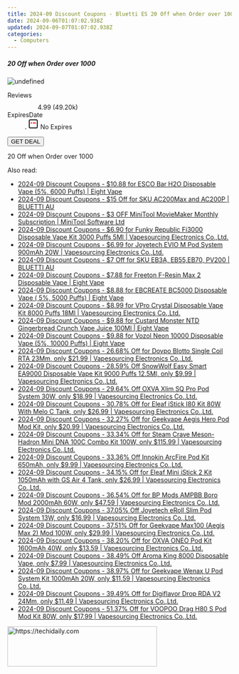 ```yaml
---
title: 2024-09 Discount Coupons - Bluetti ES 20 Off when Order over 1000
date: 2024-09-06T01:07:02.938Z
updated: 2024-09-07T01:07:02.938Z
categories:
  - Computers
---
```



<div class="max-w-4xl mx-auto grid grid-cols-1 lg:max-w-5xl lg:gap-x-20 lg:grid-cols-2">
  <div class="relative p-3 col-start-1 row-start-1 flex flex-col-reverse rounded-lg bg-gradient-to-t from-black/75 via-black/0 sm:bg-none sm:row-start-2 sm:p-0 lg:row-start-1">
    <h5 class="mt-1 text-lg font-semibold text-white sm:text-slate-900 md:text-2xl dark:sm:text-white">20 Off when Order over 1000</h5>
  </div>
  
  <div class="col-start-1 col-end-3 row-start-1 grid gap-4 sm:mb-6 sm:grid-cols-4 lg:col-start-2 lg:row-span-6 lg:row-end-6 lg:mb-0 lg:gap-6">
      <img src="https://cdn3.impact.com//display-logo-via-campaign/17094.gif" onClick="javascript:window.open(decodeURIComponent('https%3A%2F%2Fbluetties.sjv.io%2Fc%2F5597632%2F1728591%2F17094'), '_blank');void(0);" alt="undefined" class="h-60 w-full rounded-lg object-cover sm:col-span-2 sm:h-52 lg:col-span-full" loading="lazy" />
    
  </div>
  <dl class="row-start-2 mt-4 flex items-center text-xs font-medium sm:row-start-3 sm:mt-1 md:mt-2.5 lg:row-start-2">
    <dt class="sr-only">Reviews</dt>
    <dd class="flex items-center text-indigo-600 dark:text-indigo-400">
      <svg width="24" height="24" fill="none" aria-hidden="true" class="mr-1 stroke-current dark:stroke-indigo-500">
        <path d="m12 5 2 5h5l-4 4 2.103 5L12 16l-5.103 3L9 14l-4-4h5l2-5Z" stroke-width="2" stroke-linecap="round" stroke-linejoin="round" />
      </svg>
      <span>4.99 <span class="font-normal text-slate-400">(49.20k)</span></span>
    </dd>
    <dt class="sr-only">ExpiresDate</dt>
    <dd class="flex items-center">
      <svg width="2" height="2" aria-hidden="true" fill="currentColor" class="mx-3 text-slate-300">
        <circle cx="1" cy="1" r="1" />
      </svg>
      <svg width="24" height="24" viewBox="0 0 24 24" fill="none" stroke="currentColor" stroke-width="2">
        <rect x="3" y="3" width="18" height="18" rx="2" fill="#fff" />
        <path d="M6 10L18 10" stroke="red" stroke-width="2" fill="none" />
        <path d="M10 6L10 18" stroke="#fff" stroke-width="2" fill="none" />
      </svg>
      No Expires    </dd>
  </dl>
  <div class="col-start-1 row-start-3 mt-4 self-center sm:col-start-2 sm:row-span-2 sm:row-start-2 sm:mt-0 lg:col-start-1 lg:row-start-3 lg:row-end-4 lg:mt-6">
    <button type="button" onClick="javascript:window.open(decodeURIComponent('https%3A%2F%2Fbluetties.sjv.io%2Fc%2F5597632%2F1728591%2F17094'), '_blank');void(0);" class="rounded-lg bg-red-600 px-3 py-2 text-sm font-medium leading-6 text-white">GET DEAL</button>
  </div>
  <p class="col-start-1 mt-4 text-sm leading-6 sm:col-span-2 lg:col-span-1 lg:row-start-4 lg:mt-6 dark:text-slate-400">
    20 Off when Order over 1000  </p>
</div>
<span class="atpl-alsoreadstyle">Also read:</span>
<div><ul>
<li><a href="https://coupons.techidaily.com/coupon-1081578-share-59344-sale/"><u>2024-09 Discount Coupons - $10.88 for ESCO Bar H2O Disposable Vape (5%, 6000 Puffs) | Eight Vape</u></a></li>
<li><a href="https://coupons.techidaily.com/coupon-1046561-share-109567-sale/"><u>2024-09 Discount Coupons - $15 Off for SKU AC200Max and AC200P | BLUETTI AU</u></a></li>
<li><a href="https://coupons.techidaily.com/coupon-1005300-share-115521-sale/"><u>2024-09 Discount Coupons - $3 OFF MiniTool MovieMaker Monthly Subscription | MiniTool Software Ltd</u></a></li>
<li><a href="https://coupons.techidaily.com/coupon-1046291-share-90958-sale/"><u>2024-09 Discount Coupons - $6.90 for Funky Republic Fi3000 Disposable Vape Kit 3000 Puffs 5Ml | Vapesourcing Electronics Co.,Ltd.</u></a></li>
<li><a href="https://coupons.techidaily.com/coupon-1081711-share-90958-sale/"><u>2024-09 Discount Coupons - $6.99 for Joyetech EVIO M Pod System 900mAh 20W | Vapesourcing Electronics Co.,Ltd.</u></a></li>
<li><a href="https://coupons.techidaily.com/coupon-1046560-share-109567-sale/"><u>2024-09 Discount Coupons - $7 Off for SKU EB3A, EB55,EB70, PV200 | BLUETTI AU</u></a></li>
<li><a href="https://coupons.techidaily.com/coupon-1081572-share-59344-sale/"><u>2024-09 Discount Coupons - $7.88 for Freeton F-Resin Max 2 Disposable Vape | Eight Vape</u></a></li>
<li><a href="https://coupons.techidaily.com/coupon-1086546-share-59344-sale/"><u>2024-09 Discount Coupons - $8.88 for EBCREATE BC5000 Disposable Vape ( 5%, 5000 Puffs) | Eight Vape</u></a></li>
<li><a href="https://coupons.techidaily.com/coupon-1051305-share-90958-sale/"><u>2024-09 Discount Coupons - $8.99 for VPro Crystal Disposable Vape Kit 8000 Puffs 18Ml | Vapesourcing Electronics Co.,Ltd.</u></a></li>
<li><a href="https://coupons.techidaily.com/coupon-1082231-share-59344-sale/"><u>2024-09 Discount Coupons - $9.88 for Custard Monster NTD Gingerbread Crunch Vape Juice 100Ml | Eight Vape</u></a></li>
<li><a href="https://coupons.techidaily.com/coupon-1082226-share-59344-sale/"><u>2024-09 Discount Coupons - $9.88 for Vozol Neon 10000 Disposable Vape (5%, 10000 Puffs) | Eight Vape</u></a></li>
<li><a href="https://coupons.techidaily.com/coupon-832290-share-90958-sale/"><u>2024-09 Discount Coupons - 26.68% Off for Dovpo Blotto Single Coil RTA 23Mm, only $21.99 | Vapesourcing Electronics Co.,Ltd.</u></a></li>
<li><a href="https://coupons.techidaily.com/coupon-1056157-share-90958-sale/"><u>2024-09 Discount Coupons - 28.59% Off SnowWolf Easy Smart EA9000 Disposable Vape Kit 9000 Puffs 12.5Ml, only $9.99 | Vapesourcing Electronics Co.,Ltd.</u></a></li>
<li><a href="https://coupons.techidaily.com/coupon-1064892-share-90958-sale/"><u>2024-09 Discount Coupons - 29.64% Off OXVA Xlim SQ Pro Pod System 30W, only $18.99 | Vapesourcing Electronics Co.,Ltd.</u></a></li>
<li><a href="https://coupons.techidaily.com/coupon-945217-share-90958-sale/"><u>2024-09 Discount Coupons - 30.78% Off for Eleaf iStick I80 Kit 80W With Melo C Tank, only $26.99 | Vapesourcing Electronics Co.,Ltd.</u></a></li>
<li><a href="https://coupons.techidaily.com/coupon-706469-share-90958-sale/"><u>2024-09 Discount Coupons - 32.27% Off for Geekvape Aegis Hero Pod Mod Kit, only $20.99 | Vapesourcing Electronics Co.,Ltd.</u></a></li>
<li><a href="https://coupons.techidaily.com/coupon-986499-share-90958-sale/"><u>2024-09 Discount Coupons - 33.34% Off for Steam Crave Meson-Hadron Mini DNA 100C Combo Kit 100W, only $115.99 | Vapesourcing Electronics Co.,Ltd.</u></a></li>
<li><a href="https://coupons.techidaily.com/coupon-1053374-share-90958-sale/"><u>2024-09 Discount Coupons - 33.36% Off Innokin ArcFire Pod Kit 650mAh, only $9.99 | Vapesourcing Electronics Co.,Ltd.</u></a></li>
<li><a href="https://coupons.techidaily.com/coupon-817996-share-90958-sale/"><u>2024-09 Discount Coupons - 34.15% Off for Eleaf Mini iStick 2 Kit 1050mAh with GS Air 4 Tank, only $26.99 | Vapesourcing Electronics Co.,Ltd.</u></a></li>
<li><a href="https://coupons.techidaily.com/coupon-1042015-share-90958-sale/"><u>2024-09 Discount Coupons - 36.54% Off for BP Mods AMPBB Boro Mod 2000mAh 60W, only $47.59 | Vapesourcing Electronics Co.,Ltd.</u></a></li>
<li><a href="https://coupons.techidaily.com/coupon-1068822-share-90958-sale/"><u>2024-09 Discount Coupons - 37.05% Off Joyetech eRoll Slim Pod System 13W, only $16.99 | Vapesourcing Electronics Co.,Ltd.</u></a></li>
<li><a href="https://coupons.techidaily.com/coupon-889773-share-90958-sale/"><u>2024-09 Discount Coupons - 37.51% Off for Geekvape Max100 (Aegis Max 2) Mod 100W, only $29.99 | Vapesourcing Electronics Co.,Ltd.</u></a></li>
<li><a href="https://coupons.techidaily.com/coupon-1051290-share-90958-sale/"><u>2024-09 Discount Coupons - 38.20% Off for OXVA ONEO Pod Kit 1600mAh 40W, only $13.59 | Vapesourcing Electronics Co.,Ltd.</u></a></li>
<li><a href="https://coupons.techidaily.com/coupon-1072465-share-90958-sale/"><u>2024-09 Discount Coupons - 38.49% Off Aroma King 8000 Disposable Vape, only $7.99 | Vapesourcing Electronics Co.,Ltd.</u></a></li>
<li><a href="https://coupons.techidaily.com/coupon-943111-share-90958-sale/"><u>2024-09 Discount Coupons - 38.97% Off for Geekvape Wenax U Pod System Kit 1000mAh 20W, only $11.59 | Vapesourcing Electronics Co.,Ltd.</u></a></li>
<li><a href="https://coupons.techidaily.com/coupon-985936-share-90958-sale/"><u>2024-09 Discount Coupons - 39.49% Off for Digiflavor Drop RDA V2 24Mm, only $11.49 | Vapesourcing Electronics Co.,Ltd.</u></a></li>
<li><a href="https://coupons.techidaily.com/coupon-942014-share-90958-sale/"><u>2024-09 Discount Coupons - 51.37% Off for VOOPOO Drag H80 S Pod Mod Kit 80W, only $17.99 | Vapesourcing Electronics Co.,Ltd.</u></a></li>
</ul></div>

<ins class="adsbygoogle"
      style="display:block"
      data-ad-client="ca-pub-7571918770474297"
      data-ad-slot="8358498916"
      data-ad-format="auto"
      data-full-width-responsive="true"></ins>
<!-- affiliate ads begin -->
<a href="https://aligracehair.sjv.io/c/5597632/2135402/19272" target="_top" id="2135402">
  <img src="//a.impactradius-go.com/display-ad/19272-2135402" border="0" alt="https://techidaily.com" width="336" height="90"/>
</a>
<img height="0" width="0" src="https://aligracehair.sjv.io/i/5597632/2135402/19272" style="position:absolute;visibility:hidden;" border="0" />
<!-- affiliate ads end -->
